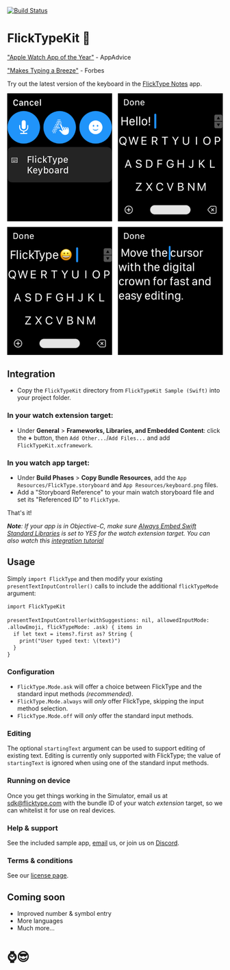 [![Build Status](https://travis-ci.com/FlickType/FlickTypeKit.svg?token=M5jL2wCRr8xA3Hqvsyxq&branch=master)](https://travis-ci.com/FlickType/FlickTypeKit) 

# FlickTypeKit 🚀

["Apple Watch App of the Year"](https://appadvice.com/post/appadvices-top-10-apple-watch-apps-2018/764638) - AppAdvice

["Makes Typing a Breeze"](https://www.forbes.com/sites/davidphelan/2019/03/02/apple-watch-flicktype-gesture-keyboard-app-makes-typing-a-breeze-is-it-any-good/) - Forbes

Try out the latest version of the keyboard in the [FlickType Notes](https://testflight.apple.com/join/4DvMpMl2) app.

![FlickTypeKit screenshots](screenshot-header.png)

## Integration
- Copy the `FlickTypeKit` directory from `FlickTypeKit Sample (Swift)` into your project folder.

### In your watch extension target: 
- Under **General** > **Frameworks, Libraries, and Embedded Content**: click the **+** button, then `Add Other...`/`Add Files...` and add `FlickTypeKit.xcframework`.

### In you watch app target:
  - Under **Build Phases** > **Copy Bundle Resources**, add the `App Resources/FlickType.storyboard` and `App Resources/keyboard.png` files.
  - Add a "Storyboard Reference" to your main watch storyboard file and set its "Referenced ID" to `FlickType`.

That's it!

_**Note**: If your app is in Objective-C, make sure [Always Embed Swift Standard Libraries](https://indiestack.com/2017/03/implicit-swift-dependencies/) is set to YES for the watch extension target. You can also watch this [integration tutorial](https://www.youtube.com/watch?v=f7TkCE7gaDc)_

## Usage
Simply `import FlickType` and then modify your existing `presentTextInputController()` calls to include the additional `flickTypeMode` argument:

```
import FlickTypeKit

presentTextInputController(withSuggestions: nil, allowedInputMode: .allowEmoji, flickTypeMode: .ask) { items in
  if let text = items?.first as? String {
    print("User typed text: \(text)")
  }
}
```

### Configuration
 - `FlickType.Mode.ask` will offer a choice between FlickType and the standard input methods _(recommended)_.
 - `FlickType.Mode.always` will _only_ offer FlickType, skipping the input method selection.
 - `FlickType.Mode.off` will _only_ offer the standard input methods.

### Editing
The optional `startingText` argument can be used to support editing of existing text. Editing is currently only supported with FlickType; the value of `startingText` is ignored when using one of the standard input methods.

### Running on device
Once you get things working in the Simulator, email us at [sdk@flicktype.com](mailto:sdk@flicktype.com) with the bundle ID of your watch _extension_ target, so we can whitelist it for use on real devices.

### Help & support
See the included sample app, [email](mailto:sdk@flicktype.com) us, or join us on [Discord](https://discord.gg/MFyvmhe).

### Terms & conditions
See our [license page](LICENSE.md).

## Coming soon
- Improved number & symbol entry
- More languages
- Much more…

# ⌚️😎
